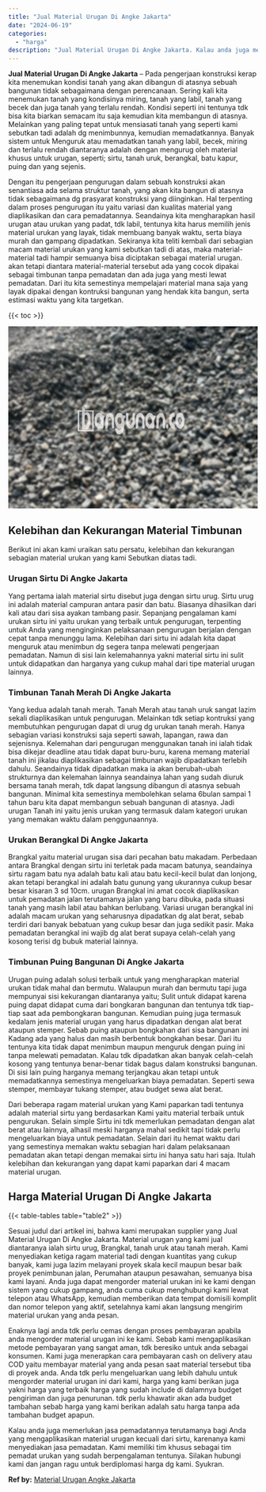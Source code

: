 ```yaml
---
title: "Jual Material Urugan Di Angke Jakarta"
date: "2024-06-19"
categories: 
  - "harga"
description: "Jual Material Urugan Di Angke Jakarta. Kalau anda juga memerlukan jasa pemadatannya terutamanya bagi Anda yang mengaplikasikan material urugan kecuali dari s..."
---
```


**Jual Material Urugan Di Angke Jakarta** – Pada pengerjaan konstruksi kerap kita menemukan kondisi tanah yang akan dibangun di atasnya sebuah bangunan tidak sebagaimana dengan perencanaan. Sering kali kita menemukan tanah yang kondisinya miring, tanah yang labil, tanah yang becek dan juga tanah yang terlalu rendah. Kondisi seperti ini tentunya tdk bisa kita biarkan semacam itu saja kemudian kita membangun di atasnya. Melainkan yang paling tepat untuk mensiasati tanah yang seperti kami sebutkan tadi adalah dg menimbunnya, kemudian memadatkannya. Banyak sistem untuk Menguruk atau memadatkan tanah yang labil, becek, miring dan terlalu rendah diantaranya adalah dengan mengurug oleh material khusus untuk urugan, seperti; sirtu, tanah uruk, berangkal, batu kapur, puing dan yang sejenis.

Dengan itu pengerjaan pengurugan dalam sebuah konstruksi akan senantiasa ada selama struktur tanah, yang akan kita bangun di atasnya tidak sebagaimana dg prasyarat konstruksi yang diinginkan. Hal terpenting dalam proses pengurugan itu yaitu variasi dan kualitas material yang diaplikasikan dan cara pemadatannya. Seandainya kita mengharapkan hasil urugan atau urukan yang padat, tdk labil, tentunya kita harus memilih jenis material urukan yang layak, tidak membuang banyak waktu, serta biaya murah dan gampang dipadatkan. Sekiranya kita teliti kembali dari sebagian macam material urukan yang kami sebutkan tadi di atas, maka material-material tadi hampir semuanya bisa diciptakan sebagai material urugan. akan tetapi diantara material-material tersebut ada yang cocok dipakai sebagai timbunan tanpa pemadatan dan ada juga yang mesti lewat pemadatan. Dari itu kita semestinya mempelajari material mana saja yang layak dipakai dengan kontruksi bangunan yang hendak kita bangun, serta estimasi waktu yang kita targetkan.

{{< toc >}}

![Jual Material Urugan Di Angke Jakarta](/images/jual-urugan-16.png)

## Kelebihan dan Kekurangan Material Timbunan

Berikut ini akan kami uraikan satu persatu, kelebihan dan kekurangan sebagian material urukan yang kami Sebutkan diatas tadi.

### Urugan Sirtu Di Angke Jakarta

Yang pertama ialah material sirtu disebut juga dengan sirtu urug. Sirtu urug ini adalah material campuran antara pasir dan batu. Biasanya dihasilkan dari kali atau dari sisa ayakan tambang pasir. Sepanjang pengalaman kami urukan sirtu ini yaitu urukan yang terbaik untuk pengurugan, terpenting untuk Anda yang menginginkan pelaksanaan pengurugan berjalan dengan cepat tanpa menunggu lama. Kelebihan dari sirtu ini adalah kita dapat menguruk atau menimbun dg segera tanpa melewati pengerjaan pemadatan. Namun di sisi lain kelemahannya yakni material sirtu ini sulit untuk didapatkan dan harganya yang cukup mahal dari tipe material urugan lainnya.

### Timbunan Tanah Merah Di Angke Jakarta

Yang kedua adalah tanah merah. Tanah Merah atau tanah uruk sangat lazim sekali diaplikasikan untuk pengurugan. Melainkan tdk setiap kontruksi yang membutuhkan pengurugan dapat di urug dg urukan tanah merah. Hanya sebagian variasi konstruksi saja seperti sawah, lapangan, rawa dan sejenisnya. Kelemahan dari pengurugan menggunakan tanah ini ialah tidak bisa dikejar deadline atau tidak dapat buru-buru, karena memang material tanah ini jikalau diaplikasikan sebagai timbunan wajib dipadatkan terlebih dahulu. Seandainya tidak dipadatkan maka ia akan berubah-ubah strukturnya dan kelemahan lainnya seandainya lahan yang sudah diuruk bersama tanah merah, tdk dapat langsung dibangun di atasnya sebuah bangunan. Minimal kita semestinya membolehkan selama 6bulan sampai 1 tahun baru kita dapat membangun sebuah bangunan di atasnya. Jadi urugan Tanah ini yaitu jenis urukan yang termasuk dalam kategori urukan yang memakan waktu dalam penggunaannya.

### Urukan Berangkal Di Angke Jakarta

Brangkal yaitu material urugan sisa dari pecahan batu makadam. Perbedaan antara Brangkal dengan sirtu ini terletak pada macam batunya, seandainya sirtu ragam batu nya adalah batu kali atau batu kecil-kecil bulat dan lonjong, akan tetapi berangkal ini adalah batu gunung yang ukurannya cukup besar besar kisaran 3 sd 10cm. urugan Brangkal ini amat cocok diaplikasikan untuk pemadatan jalan terutamanya jalan yang baru dibuka, pada situasi tanah yang masih labil atau bahkan berlubang. Variasi urugan berangkal ini adalah macam urukan yang seharusnya dipadatkan dg alat berat, sebab terdiri dari banyak bebatuan yang cukup besar dan juga sedikit pasir. Maka pemadatan berangkal ini wajib dg alat berat supaya celah-celah yang kosong terisi dg bubuk material lainnya.

### Timbunan Puing Bangunan Di Angke Jakarta

Urugan puing adalah solusi terbaik untuk yang mengharapkan material urukan tidak mahal dan bermutu. Walaupun murah dan bermutu tapi juga mempunyai sisi kekurangan diantaranya yaitu; Sulit untuk didapat karena puing dapat didapat cuma dari bongkaran bangunan dan tentunya tdk tiap-tiap saat ada pembongkaran bangunan. Kemudian puing juga termasuk kedalam jenis material urugan yang harus dipadatkan dengan alat berat ataupun stemper. Sebab puing ataupun bongkahan dari sisa bangunan ini Kadang ada yang halus dan masih berbentuk bongkahan besar. Dari itu tentunya kita tidak dapat menimbun maupun menguruk dengan puing ini tanpa melewati pemadatan. Kalau tdk dipadatkan akan banyak celah-celah kosong yang tentunya benar-benar tidak bagus dalam konstruksi bangunan. Di sisi lain puing harganya memang terjangkau akan tetapi untuk memadatkannya semestinya mengeluarkan biaya pemadatan. Seperti sewa stemper, membayar tukang stemper, atau budget sewa alat berat.

Dari beberapa ragam material urukan yang Kami paparkan tadi tentunya adalah material sirtu yang berdasarkan Kami yaitu material terbaik untuk pengurukan. Selain simple Sirtu ini tdk memerlukan pemadatan dengan alat berat atau lainnya, alhasil meski harganya mahal sedikit tapi tidak perlu mengeluarkan biaya untuk pemadatan. Selain dari itu hemat waktu dari yang semestinya memakan waktu sebagian hari dalam pelaksanaan pemadatan akan tetapi dengan memakai sirtu ini hanya satu hari saja. Itulah kelebihan dan kekurangan yang dapat kami paparkan dari 4 macam material urugan.

## Harga Material Urugan Di Angke Jakarta

{{< table-tables table="table2" >}}

Sesuai judul dari artikel ini, bahwa kami merupakan supplier yang Jual Material Urugan Di Angke Jakarta. Material urugan yang kami jual diantaranya ialah sirtu urug, Brangkal, tanah uruk atau tanah merah. Kami menyediakan ketiga ragam material tadi dengan kuantitas yang cukup banyak, kami juga lazim melayani proyek skala kecil maupun besar baik proyek penimbunan jalan, Perumahan ataupun pesawahan, semuanya bisa kami layani. Anda juga dapat mengorder material urukan ini ke kami dengan sistem yang cukup gampang, anda cuma cukup menghubungi kami lewat telepon atau WhatsApp, kemudian memberikan data tempat domisili komplit dan nomor telepon yang aktif, setelahnya kami akan langsung mengirim material urukan yang anda pesan.

Enaknya lagi anda tdk perlu cemas dengan proses pembayaran apabila anda mengorder material urugan ini ke kami. Sebab kami mengaplikasikan metode pembayaran yang sangat aman, tdk beresiko untuk anda sebagai konsumen. Kami juga menerapkan cara pembayaran cash on delivery atau COD yaitu membayar material yang anda pesan saat material tersebut tiba di proyek anda. Anda tdk perlu mengeluarkan uang lebih dahulu untuk mengorder material urugan ini dari kami, harga yang kami berikan juga yakni harga yang terbaik harga yang sudah include di dalamnya budget pengiriman dan juga penurunan. tdk perlu khawatir akan ada budget tambahan sebab harga yang kami berikan adalah satu harga tanpa ada tambahan budget apapun.

Kalau anda juga memerlukan jasa pemadatannya terutamanya bagi Anda yang mengaplikasikan material urugan kecuali dari sirtu, karenanya kami menyediakan jasa pemadatan. Kami memiliki tim khusus sebagai tim pemadat urukan yang sudah berpengalaman tentunya. Silakan hubungi kami dan jangan ragu untuk berdiplomasi harga dg kami. Syukran.

**Ref by:** [Material Urugan Angke Jakarta](https://id.wikipedia.org/wiki/Material)
